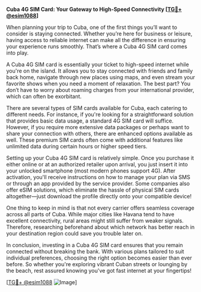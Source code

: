 **Cuba 4G SIM Card: Your Gateway to High-Speed Connectivity [[TG💪+ @esim1088](https://t.me/s/esim1088)]**

When planning your trip to Cuba, one of the first things you’ll want to consider is staying connected. Whether you’re here for business or leisure, having access to reliable internet can make all the difference in ensuring your experience runs smoothly. That’s where a Cuba 4G SIM card comes into play.

A Cuba 4G SIM card is essentially your ticket to high-speed internet while you're on the island. It allows you to stay connected with friends and family back home, navigate through new places using maps, and even stream your favorite shows when you need a moment of relaxation. The best part? You don’t have to worry about roaming charges from your international provider, which can often be exorbitant.

There are several types of SIM cards available for Cuba, each catering to different needs. For instance, if you're looking for a straightforward solution that provides basic data usage, a standard 4G SIM card will suffice. However, if you require more extensive data packages or perhaps want to share your connection with others, there are enhanced options available as well. These premium SIM cards often come with additional features like unlimited data during certain hours or higher speed tiers.

Setting up your Cuba 4G SIM card is relatively simple. Once you purchase it either online or at an authorized retailer upon arrival, you just insert it into your unlocked smartphone (most modern phones support 4G). After activation, you'll receive instructions on how to manage your plan via SMS or through an app provided by the service provider. Some companies also offer eSIM solutions, which eliminate the hassle of physical SIM cards altogether—just download the profile directly onto your compatible device!

One thing to keep in mind is that not every carrier offers seamless coverage across all parts of Cuba. While major cities like Havana tend to have excellent connectivity, rural areas might still suffer from weaker signals. Therefore, researching beforehand about which network has better reach in your destination region could save you trouble later on.

In conclusion, investing in a Cuba 4G SIM card ensures that you remain connected without breaking the bank. With various plans tailored to suit individual preferences, choosing the right option becomes easier than ever before. So whether you're exploring vibrant Cuban streets or lounging by the beach, rest assured knowing you've got fast internet at your fingertips!

[[TG💪+ @esim1088](https://t.me/s/esim1088) ![Image](https://i.postimg.cc/Y0z9fWf4/image.png)]